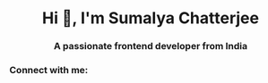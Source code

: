 <h1 align="center">Hi 👋, I'm Sumalya Chatterjee</h1>
<h3 align="center">A passionate frontend developer from India</h3>

<h3 align="left">Connect with me:</h3>
<p align="left">
</p>